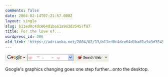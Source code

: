 ```yaml
---
comments: false
date: 2004-02-14T07:21:57.000Z
layout: single
slug: b11ed0c4dce64d1ba61a9a3d35457fa7
title: For the love of...
wordpress_id: 286
old_link: 'https://adrianba.net/2004/02/13/b11ed0c4dce64d1ba61a9a3d35457fa7/'
---
```

![Google Toolbar](/assets/uploads/2004/02/img286-1.jpeg)

Google's graphics changing goes one step further...onto the desktop.
